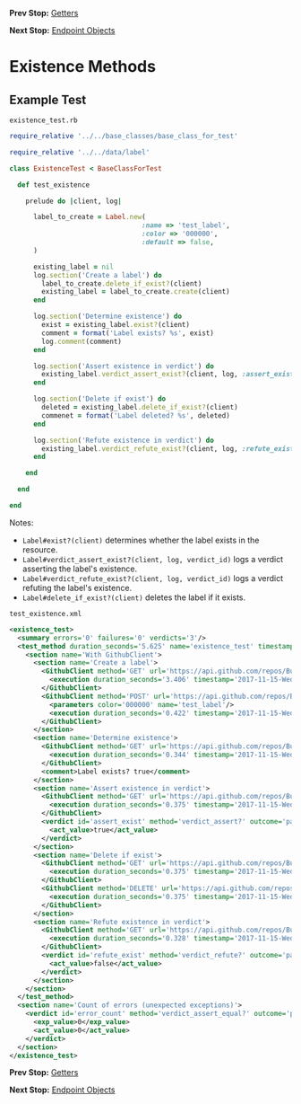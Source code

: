 <!--- GENERATED FILE, DO NOT EDIT --->
**Prev Stop:** [Getters](./Getters.md#getters)

**Next Stop:** [Endpoint Objects](./EndpointObjects.md#endpoint-objects)


# Existence Methods

## Example Test

<code>existence_test.rb</code>
```ruby
require_relative '../../base_classes/base_class_for_test'

require_relative '../../data/label'

class ExistenceTest < BaseClassForTest

  def test_existence

    prelude do |client, log|

      label_to_create = Label.new(
                                 :name => 'test_label',
                                 :color => '000000',
                                 :default => false,
      )

      existing_label = nil
      log.section('Create a label') do
        label_to_create.delete_if_exist?(client)
        existing_label = label_to_create.create(client)
      end

      log.section('Determine existence') do
        exist = existing_label.exist?(client)
        comment = format('Label exists? %s', exist)
        log.comment(comment)
      end

      log.section('Assert existence in verdict') do
        existing_label.verdict_assert_exist?(client, log, :assert_exist)
      end

      log.section('Delete if exist') do
        deleted = existing_label.delete_if_exist?(client)
        commenet = format('Label deleted? %s', deleted)
      end

      log.section('Refute existence in verdict') do
        existing_label.verdict_refute_exist?(client, log, :refute_exist)
      end

    end

  end

end
```

Notes:

- `Label#exist?(client)` determines whether the label exists in the resource.
- `Label#verdict_assert_exist?(client, log, verdict_id)` logs a verdict asserting the label's existence.
- `Label#verdict_refute_exist?(client, log, verdict_id)` logs a verdict refuting the label's existence.
- `Label#delete_if_exist?(client)` deletes the label if it exists.

<code>test_existence.xml</code>
```xml
<existence_test>
  <summary errors='0' failures='0' verdicts='3'/>
  <test_method duration_seconds='5.625' name='existence_test' timestamp='2017-11-15-Wed-15.12.14.172'>
    <section name='With GithubClient'>
      <section name='Create a label'>
        <GithubClient method='GET' url='https://api.github.com/repos/BurdetteLamar/RubyTest/labels/test_label'>
          <execution duration_seconds='3.406' timestamp='2017-11-15-Wed-15.12.14.172'/>
        </GithubClient>
        <GithubClient method='POST' url='https://api.github.com/repos/BurdetteLamar/RubyTest/labels'>
          <parameters color='000000' name='test_label'/>
          <execution duration_seconds='0.422' timestamp='2017-11-15-Wed-15.12.17.578'/>
        </GithubClient>
      </section>
      <section name='Determine existence'>
        <GithubClient method='GET' url='https://api.github.com/repos/BurdetteLamar/RubyTest/labels/test_label'>
          <execution duration_seconds='0.344' timestamp='2017-11-15-Wed-15.12.18.000'/>
        </GithubClient>
        <comment>Label exists? true</comment>
      </section>
      <section name='Assert existence in verdict'>
        <GithubClient method='GET' url='https://api.github.com/repos/BurdetteLamar/RubyTest/labels/test_label'>
          <execution duration_seconds='0.375' timestamp='2017-11-15-Wed-15.12.18.344'/>
        </GithubClient>
        <verdict id='assert_exist' method='verdict_assert?' outcome='passed' volatile='false'>
          <act_value>true</act_value>
        </verdict>
      </section>
      <section name='Delete if exist'>
        <GithubClient method='GET' url='https://api.github.com/repos/BurdetteLamar/RubyTest/labels/test_label'>
          <execution duration_seconds='0.375' timestamp='2017-11-15-Wed-15.12.18.719'/>
        </GithubClient>
        <GithubClient method='DELETE' url='https://api.github.com/repos/BurdetteLamar/RubyTest/labels/test_label'>
          <execution duration_seconds='0.375' timestamp='2017-11-15-Wed-15.12.19.094'/>
        </GithubClient>
      </section>
      <section name='Refute existence in verdict'>
        <GithubClient method='GET' url='https://api.github.com/repos/BurdetteLamar/RubyTest/labels/test_label'>
          <execution duration_seconds='0.328' timestamp='2017-11-15-Wed-15.12.19.469'/>
        </GithubClient>
        <verdict id='refute_exist' method='verdict_refute?' outcome='passed' volatile='false'>
          <act_value>false</act_value>
        </verdict>
      </section>
    </section>
  </test_method>
  <section name='Count of errors (unexpected exceptions)'>
    <verdict id='error_count' method='verdict_assert_equal?' outcome='passed' volatile='true'>
      <exp_value>0</exp_value>
      <act_value>0</act_value>
    </verdict>
  </section>
</existence_test>
```

**Prev Stop:** [Getters](./Getters.md#getters)

**Next Stop:** [Endpoint Objects](./EndpointObjects.md#endpoint-objects)

